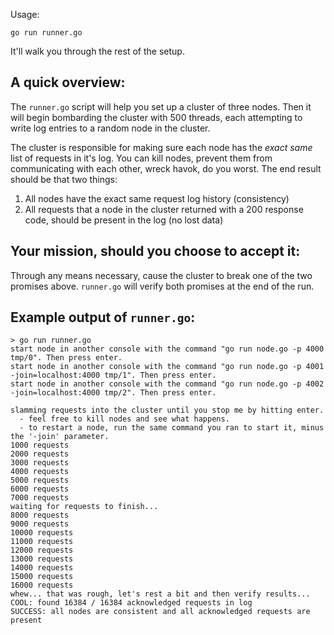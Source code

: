Usage:

    go run runner.go

It'll walk you through the rest of the setup.

## A quick overview:

The `runner.go` script will help you set up a cluster of three nodes. Then it will begin bombarding the cluster
with 500 threads, each attempting to write log entries to a random node in the cluster.

The cluster is responsible for making sure each node has the *exact same* list of requests in it's log.
You can kill nodes, prevent them from communicating with each other, wreck havok, do you worst.  The end
result should be that two things:

1) All nodes have the exact same request log history (consistency)
2) All requests that a node in the cluster returned with a 200 response code, should be present in the log (no lost data)

## Your mission, should you choose to accept it:

Through any means necessary, cause the cluster to break one of the two promises above. `runner.go` will verify
both promises at the end of the run.

## Example output of `runner.go`:

    > go run runner.go
    start node in another console with the command "go run node.go -p 4000 tmp/0". Then press enter.
    start node in another console with the command "go run node.go -p 4001 -join=localhost:4000 tmp/1". Then press enter.
    start node in another console with the command "go run node.go -p 4002 -join=localhost:4000 tmp/2". Then press enter.

    slamming requests into the cluster until you stop me by hitting enter.
      - feel free to kill nodes and see what happens.
      - to restart a node, run the same command you ran to start it, minus the '-join' parameter.
    1000 requests
    2000 requests
    3000 requests
    4000 requests
    5000 requests
    6000 requests
    7000 requests
    waiting for requests to finish...
    8000 requests
    9000 requests
    10000 requests
    11000 requests
    12000 requests
    13000 requests
    14000 requests
    15000 requests
    16000 requests
    whew... that was rough, let's rest a bit and then verify results...
    COOL: found 16384 / 16384 acknowledged requests in log
    SUCCESS: all nodes are consistent and all acknowledged requests are present


